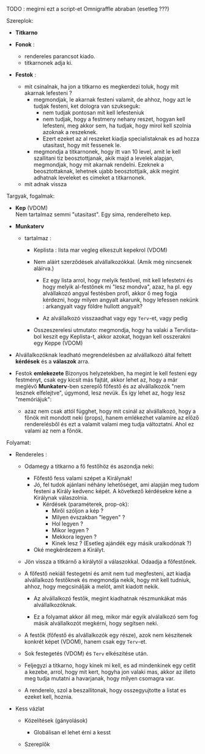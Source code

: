TODO : megirni ezt a script-et Omnigraffle abraban (esetleg ???)


Szereplok:
  - **Titkarno**
  
  - **Fonok** :   
    - rendereles parancsot kiado.
    - titkarnonek adja ki.


  - **Festok** :
    - mit csinalnak, ha jon a titkarno es megkerdezi toluk, hogy mit akarnak lefesteni ?
         - megmondjak, le akarnak festeni valamit, 
           de ahhoz, hogy azt le tudjak festeni, ket dologra van szukseguk:
            - nem tudjak pontosan mit kell lefesteniuk
            - nem tudjak, hogy a festmeny nehany reszet, hogyan kell lefesteni, 
              meg akkor sem, ha tudjak, hogy mirol kell szolnia azoknak a reszeknek. 
            - Ezert ezeket az al reszeket kiadja specialistaknak es ad hozza utasitast, hogy mit fessenek le.
         - megmondja a titkarnonek, hogy itt van 10 level, amit le kell szallitani tiz beosztottjanak, 
           akik majd a levelek alapjan, megmondjak, hogy mit akarnak rendelni. Ezeknek a beosztottaknak, 
           lehetnek ujabb beosztottjaik, akik megint adhatnak leveleket es cimeket a titkarnonek.
    - mit adnak vissza


Targyak, fogalmak:
  - **Kep** (VDOM) <br>
    Nem tartalmaz semmi "utasitast". Egy sima, renderelheto kep.
  - **Munkaterv**
    - tartalmaz :
      - Keplista : lista mar vegleg elkeszult kepekrol (VDOM)
      - Nem aláírt szerződések alvállalkozókkal. (Amik még nincsenek aláírva.)
        - Ez egy lista arrol, hogy melyik festővel, mit kell lefestetni és hogy
          melyik al-festőnek mi "lesz mondva", azaz, ha pl. egy alvállakozó
          angyal festésben profi, akkor ő meg fogja kérdezni, hogy milyen angyalt
          akarunk, hogy lefessen nekünk : arkangyalt vagy földre hullott angyalt?
          
        - Az alvállalkozó visszaadhat vagy egy `Terv`-et, vagy pedig
         
      - Osszeszerelesi utmutato: 
          megmondja, hogy ha valaki a Tervlista-bol keszit egy Keplista-t, akkor
          azokat, hogyan kell osszerakni egy Keppe (VDOM)
          
  - Alvállalkozóknak leadható megrendelésben az alvállalkozó által feltett **kérdések**
    és a **válaszok** arra.
    
  - Festok **emlekezete**
    Bizonyos helyzetekben, ha megint le kell festeni egy festményt, csak egy kicsit más fajtát,
    akkor lehet az, hogy a már meglévő **Munkaterv**-ben szereplő főfestő és az alvállalkozók
    "nem lesznek elfelejtve", úgymond, lesz nevük. És így lehet az, hogy lesz "memóriájuk":
     - azaz nem csak attól függhet, hogy mit csinál az alvállalkozó, hogy a főnök
       mit mondott neki (props), hanem emlékezhet valamire az előző renderelésből és ezt a valamit
       valami meg tudja változtatni. Ahol ez valami az nem a főnök.
    


Folyamat:

  - Rendereles :

    - Odamegy a titkarno a fő festőhöz és aszondja neki: 
       - Főfestő fess valami szépet a Királynak!
       - Jó, fel tudok ajánlani néhány lehetőséget, ami alapján
           meg tudom festeni a Király kedvenc képét. A következő 
           kérdésekre kéne a Királynak válaszolnia.
           - Kérdések (paraméterek, prop-ok):
             - Miről szóljon a kép ?
             - Milyen évszakban "legyen" ?
             - Hol legyen ?
             - Mikor legyen ?
             - Mekkora legyen ?
             - Kinek lesz ? (Esetleg ajándék egy másik uralkodónak ?)
       - Oké megkérdezem a Királyt.
    
    - Jön vissza a titkárnő a királytól a válaszokkal. Odaadja a főfestőnek.
    
    - A főfestő nekiáll festegetni és amit nem tud megfesteni, azt kiadja
      alvállalkozó festőknek és megmondja nekik, hogy mit kell tudniuk, ahhoz,
      hogy megcsinálják a melót, amit kiadott nekik.
      
      - Az alvállalkozó festők, megint kiadhatnak részmunkákat más alvállalkozóknak.
      
      - Ez a folyamat akkor áll meg, mikor már egyik alválalkozó sem fog másik alvállalkozót megkérni,
        hogy segítsen neki.
    
    - A festők (főfestő és alvállalkozók egy része), azok nem készítenek konkrét képet (VDOM),
      hanem csak egy `Terv`-et. 
      
    - Sok festegetés (VDOM) és `Terv` elkészítése után.
    
    - Feljegyzi a titkarno, hogy kinek mi kell,
      es ad mindenkinek egy cetlit a kezebe, arrol, hogy mit kert, hogyha jon
      valaki mas, akkor az illeto meg tudja mutatni a havarjanak, hogy milyen
      csomagra var.

    - A renderelo, szol a beszallitonak, hogy
      osszegyujtotte a listat es ezeket kell, hoznia.
      


- Kess vázlat
  
  - Közelítések (gányolások)
    - Globálisan el lehet érni a kesst
  
  - Szereplők
